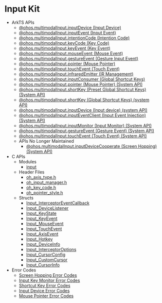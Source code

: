 # Input Kit<!--input-api-->

<!--Kit: Input Kit-->
<!--Subsystem: MultimodalInput-->
<!--Owner: @zhaoxueyuan-->
<!--Designer: @hanruofei-->
<!--Tester: @Lyuxin-->
<!--Adviser: @Brilliantry_Rui-->

- ArkTS APIs<!--input-arkts-->
  - [@ohos.multimodalInput.inputDevice (Input Device)](js-apis-inputdevice.md)
  - [@ohos.multimodalInput.inputEvent (Input Event)](js-apis-inputevent.md)
  - [@ohos.multimodalInput.intentionCode (Intention Code)](js-apis-intentioncode.md)
  - [@ohos.multimodalInput.keyCode (Key Code)](js-apis-keycode.md)
  - [@ohos.multimodalInput.keyEvent (Key Event)](js-apis-keyevent.md)
  - [@ohos.multimodalInput.mouseEvent (Mouse Event)](js-apis-mouseevent.md)
  - [@ohos.multimodalInput.gestureEvent (Gesture Input Event)](js-apis-multimodalinput-gestureevent.md)
  - [@ohos.multimodalInput.pointer (Mouse Pointer)](js-apis-pointer.md)
  - [@ohos.multimodalInput.touchEvent (Touch Event)](js-apis-touchevent.md)
  - [@ohos.multimodalInput.infraredEmitter (IR Management)](js-apis-infraredemitter.md)
  - [@ohos.multimodalInput.inputConsumer (Global Shortcut Keys)](js-apis-inputconsumer.md)
  <!--Del-->
  - [@ohos.multimodalInput.pointer (Mouse Pointer) (System API)](js-apis-pointer-sys.md)
  - [@ohos.multimodalInput.shortKey (Preset Global Shortcut Keys) (System API)](js-apis-shortKey-sys.md)
  - [@ohos.multimodalInput.shortKey (Global Shortcut Keys) (system API)](js-apis-inputconsumer-sys.md)
  - [@ohos.multimodalInput.inputDevice (Input device) (system API)](js-apis-inputdevice-sys.md)
  - [@ohos.multimodalInput.inputEventClient (Input Event Injection) (System API)](js-apis-inputeventclient-sys.md)
  - [@ohos.multimodalInput.inputMonitor (Input Monitor) (System API)](js-apis-inputmonitor-sys.md)
  - [@ohos.multimodalInput.gestureEvent (Gesture Event) (System API)](js-apis-multimodalinput-gestureevent-sys.md)
  - [@ohos.multimodalInput.touchEvent (Touch Event) (System API)](js-apis-touchevent-sys.md)
  - APIs No Longer Maintained<!--input-arkts-dep-->
    - [@ohos.multimodalInput.inputDeviceCooperate (Screen Hopping) (System API)](js-apis-cooperate-sys.md)
  <!--DelEnd-->
- C APIs<!--input-c-->
  - Modules<!--input-module-->
    - [input](capi-input.md)
  - Header Files<!--input-headerfile-->
    - [oh_axis_type.h](capi-oh-axis-type-h.md)
    - [oh_input_manager.h](capi-oh-input-manager-h.md)
    - [oh_key_code.h](capi-oh-key-code-h.md)
    - [oh_pointer_style.h](capi-oh-pointer-style-h.md)
  - Structs<!--input-struct-->
    - [Input_InterceptorEventCallback](capi-input-input-interceptoreventcallback.md)
    - [Input_DeviceListener](capi-input-input-devicelistener.md)
    - [Input_KeyState](capi-input-input-keystate.md)
    - [Input_KeyEvent](capi-input-input-keyevent.md)
    - [Input_MouseEvent](capi-input-input-mouseevent.md)
    - [Input_TouchEvent](capi-input-input-touchevent.md)
    - [Input_AxisEvent](capi-input-input-axisevent.md)
    - [Input_Hotkey](capi-input-input-hotkey.md)
    - [Input_DeviceInfo](capi-input-input-deviceinfo.md)
    - [Input_InterceptorOptions](capi-input-input-interceptoroptions.md)
    - [Input_CursorConfig](capi-input-input-cursorconfig.md)
    - [Input_CustomCursor](capi-input-input-customcursor.md)
    - [Input_CursorInfo](capi-input-input-cursorinfo.md)
- Error Codes<!--input-arkts-errcode-->
  <!--Del-->
  - [Screen Hopping Error Codes](errorcode-cooperator.md)
  - [Input Key Monitor Error Codes](errorcode-inputmonitor.md)
  <!--DelEnd-->
  - [Shortcut Key Error Codes](errorcode-inputconsumer.md)
  - [Input Device Error Codes](errorcode-inputdevice.md)
  - [Mouse Pointer Error Codes](errorcode-pointer.md)
